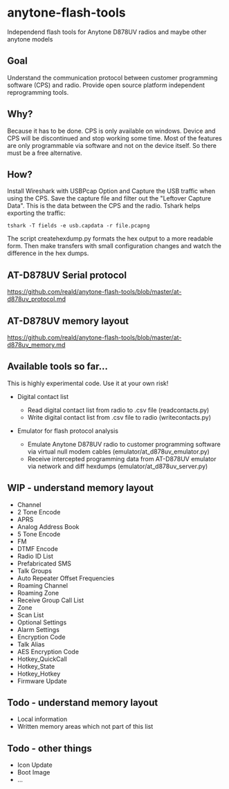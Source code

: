 # anytone-flash-tools
Independend flash tools for Anytone D878UV radios and maybe other anytone models

## Goal
Understand the communication protocol between customer programming software (CPS) and radio. Provide open source platform independent reprogramming tools.

## Why?
Because it has to be done. CPS is only available on windows. Device and CPS will be discontinued and stop working some time. Most of the features are only programmable via software and not on the device itself. So there must be a free alternative.

## How?
Install Wireshark with USBPcap Option and Capture the USB traffic when using the CPS. Save the capture file and filter out the "Leftover Capture Data". This is the data between the CPS and the radio. Tshark helps exporting the traffic:

```
tshark -T fields -e usb.capdata -r file.pcapng
```
The script createhexdump.py formats the hex output to a more readable form. Then make transfers with small configuration changes and watch the difference in the hex dumps.

## AT-D878UV Serial protocol
https://github.com/reald/anytone-flash-tools/blob/master/at-d878uv_protocol.md

## AT-D878UV memory layout
https://github.com/reald/anytone-flash-tools/blob/master/at-d878uv_memory.md

## Available tools so far...
This is highly experimental code. Use it at your own risk!

* Digital contact list
  * Read digital contact list from radio to .csv file (readcontacts.py)
  * Write digital contact list from .csv file to radio (writecontacts.py)

* Emulator for flash protocol analysis
  * Emulate Anytone D878UV radio to customer programming software via virtual null modem cables (emulator/at_d878uv_emulator.py)
  * Receive intercepted programming data from AT-D878UV emulator via network and diff hexdumps (emulator/at_d878uv_server.py)

## WIP - understand memory layout
* Channel
* 2 Tone Encode
* APRS
* Analog Address Book
* 5 Tone Encode
* FM
* DTMF Encode
* Radio ID List
* Prefabricated SMS
* Talk Groups
* Auto Repeater Offset Frequencies
* Roaming Channel
* Roaming Zone
* Receive Group Call List
* Zone
* Scan List
* Optional Settings
* Alarm Settings
* Encryption Code
* Talk Alias
* AES Encryption Code
* Hotkey_QuickCall
* Hotkey_State
* Hotkey_Hotkey
* Firmware Update

## Todo - understand memory layout

* Local information
* Written memory areas which not part of this list

## Todo - other things

* Icon Update
* Boot Image
* ...
